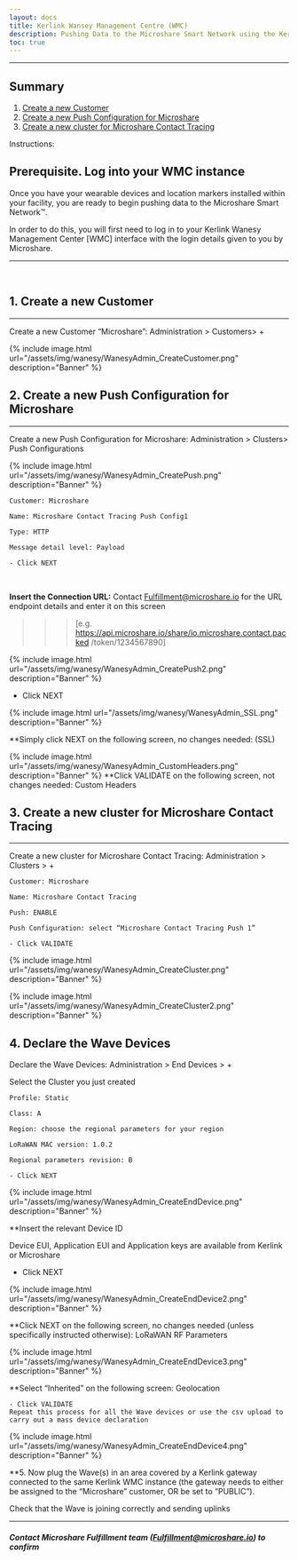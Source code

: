 ```yaml
---
layout: docs
title: Kerlink Wansey Management Centre (WMC)
description: Pushing Data to the Microshare Smart Network using the Kerlink Wanesy Management Center 
toc: true
---
```


---------------------------------------
## Summary

1. [Create a new Customer](./#1-create-a-new-customer)
2. [Create a new Push Configuration for Microshare](./#2-create-a-new-push-configuration-for-microshare)
3. [Create a new cluster for Microshare Contact Tracing](./#3-create-a-new-cluster-for-microshare-contact-tracing)

Instructions:

## Prerequisite. Log into your WMC instance 
Once you have your wearable devices and location markers installed within your facility, you are ready to begin pushing data to the Microshare Smart Network™.

In order to do this, you will first need to log in to your Kerlink Wanesy Management Center [WMC] interface with the login details given to you by Microshare.

---------------------------------------
<br>


## 1. Create a new Customer
---------------------------------------

Create a new Customer “Microshare”: Administration > Customers> + 

{% include image.html url="/assets/img/wanesy/WanesyAdmin_CreateCustomer.png" description="Banner" %}



## 2. Create a new Push Configuration for Microshare
---------------------------------------

Create a new Push Configuration for Microshare: Administration > Clusters>  Push Configurations 

{% include image.html url="/assets/img/wanesy/WanesyAdmin_CreatePush.png" description="Banner" %}

````
Customer: Microshare 

Name: Microshare Contact Tracing Push Config1 

Type: HTTP 

Message detail level: Payload 

- Click NEXT
````
<br>


**Insert the Connection URL:** Contact Fulfillment@microshare.io for the URL endpoint details and enter it on this screen
>>> [e.g. https://api.microshare.io/share/io.microshare.contact.packed /token/1234567890]

{% include image.html url="/assets/img/wanesy/WanesyAdmin_CreatePush2.png" description="Banner" %}

- Click NEXT 

{% include image.html url="/assets/img/wanesy/WanesyAdmin_SSL.png" description="Banner" %}


**Simply click NEXT on the following screen, no changes needed: (SSL)  


{% include image.html url="/assets/img/wanesy/WanesyAdmin_CustomHeaders.png" description="Banner" %}
**Click VALIDATE on the following screen, not changes needed: Custom Headers 





## 3. Create a new cluster for Microshare Contact Tracing
---------------------------------------

Create a new cluster for Microshare Contact Tracing: Administration > Clusters > +

```
Customer: Microshare  

Name: Microshare Contact Tracing 

Push: ENABLE 

Push Configuration: select “Microshare Contact Tracing Push 1” 

- Click VALIDATE
```
{% include image.html url="/assets/img/wanesy/WanesyAdmin_CreateCluster.png" description="Banner" %}

{% include image.html url="/assets/img/wanesy/WanesyAdmin_CreateCluster2.png" description="Banner" %}


## 4. Declare the Wave Devices  

Declare the Wave Devices: Administration > End Devices > + 

Select the Cluster you just created 

```
Profile: Static 

Class: A 

Region: choose the regional parameters for your region 

LoRaWAN MAC version: 1.0.2 

Regional parameters revision: B

- Click NEXT
```
{% include image.html url="/assets/img/wanesy/WanesyAdmin_CreateEndDevice.png" description="Banner" %}

**Insert the relevant Device ID

Device EUI, Application EUI and Application keys are available from Kerlink or Microshare

- Click NEXT

{% include image.html url="/assets/img/wanesy/WanesyAdmin_CreateEndDevice2.png" description="Banner" %} 

**Click NEXT on the following screen, no changes needed (unless specifically instructed otherwise): LoRaWAN RF Parameters

{% include image.html url="/assets/img/wanesy/WanesyAdmin_CreateEndDevice3.png" description="Banner" %}


**Select “Inherited” on the following screen: Geolocation

```
- Click VALIDATE
Repeat this process for all the Wave devices or use the csv upload to carry out a mass device declaration
``` 
{% include image.html url="/assets/img/wanesy/WanesyAdmin_CreateEndDevice4.png" description="Banner" %}


**5. Now plug the Wave(s) in an area covered by a Kerlink gateway connected to the same Kerlink WMC instance (the gateway needs to either be assigned to the “Microshare” customer, OR be set to “PUBLIC”). 


Check that the Wave is joining correctly and sending uplinks 



---------------------------------------
##### Contact Microshare Fulfillment team (Fulfillment@microshare.io) to confirm  





























